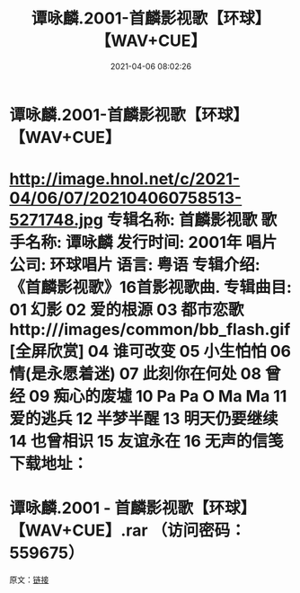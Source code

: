 ﻿---
title: 谭咏麟.2001-首麟影视歌【环球】【WAV+CUE】
date: 2021-04-06 08:02:26
categories: WAV车载音乐、镜像
tags: 华语流行
---
# 谭咏麟.2001-首麟影视歌【环球】【WAV+CUE】

http://image.hnol.net/c/2021-04/06/07/202104060758513-5271748.jpg
专辑名称: 首麟影视歌
歌手名称: 谭咏麟
发行时间: 2001年
唱片公司: 环球唱片
语言: 粤语
专辑介绍:
《首麟影视歌》16首影视歌曲.
专辑曲目:
01 幻影
02 爱的根源
03 都市恋歌
http:///images/common/bb_flash.gif[全屏欣赏]
04 谁可改变
05 小生怕怕
06 情(是永愿着迷)
07 此刻你在何处
08 曾经
09 痴心的废墟
10 Pa Pa O Ma Ma
11 爱的逃兵
12 半梦半醒
13 明天仍要继续
14 也曾相识
15 友谊永在
16 无声的信笺
下载地址：
==============================
谭咏麟.2001 - 首麟影视歌【环球】【WAV+CUE】.rar （访问密码：559675）
==============================
原文：[链接](https://blog.sina.com.cn/s/blog_1647c7e7601030r9j.html)